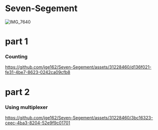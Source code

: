 # Seven-Segement

![IMG_7640](https://github.com/jge162/Seven-Segement/assets/31228460/bd6a1f92-b4e5-4eb9-9b88-419745f6ec69)

# part 1
### Counting
https://github.com/jge162/Seven-Segement/assets/31228460/d136f021-fe31-4be7-8623-0242ca09cfb8

# part 2
### Using multiplexer
https://github.com/jge162/Seven-Segement/assets/31228460/3bc16323-ceec-4ba3-8204-52e9f9c01701


